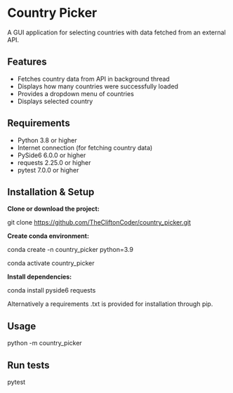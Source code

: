 # Country Picker

A GUI application for selecting countries with data fetched from an external API.

## Features
- Fetches country data from API in background thread
- Displays how many countries were successfully loaded
- Provides a dropdown menu of countries 
- Displays selected country

## Requirements

- Python 3.8 or higher
- Internet connection (for fetching country data)
- PySide6 6.0.0 or higher
- requests 2.25.0 or higher
- pytest 7.0.0 or higher

## Installation & Setup

**Clone or download the project:**

git clone https://github.com/TheCliftonCoder/country_picker.git

**Create conda environment:**

conda create -n country_picker python=3.9

conda activate country_picker

**Install dependencies:**

conda install pyside6 requests


Alternatively a requirements .txt is provided for installation through pip.

## Usage

python -m country_picker

## Run tests

pytest

